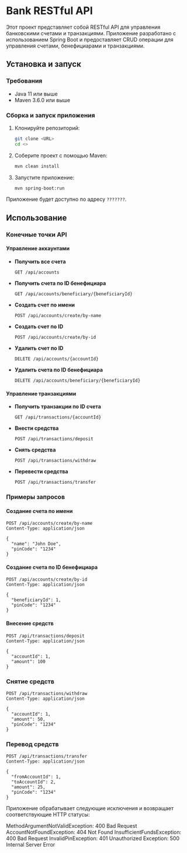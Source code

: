 # Bank RESTful API

Этот проект представляет собой RESTful API для управления банковскими счетами и транзакциями. Приложение разработано с использованием Spring Boot и предоставляет CRUD операции для управления счетами, бенефициарами и транзакциями.

## Установка и запуск

### Требования

- Java 11 или выше
- Maven 3.6.0 или выше

### Сборка и запуск приложения

1. Клонируйте репозиторий:
    ```sh
    git clone <URL>
    cd <>
    ```

2. Соберите проект с помощью Maven:
    ```sh
    mvn clean install
    ```

3. Запустите приложение:
    ```sh
    mvn spring-boot:run
    ```

Приложение будет доступно по адресу `???????`.

## Использование

### Конечные точки API

#### Управление аккаунтами

- **Получить все счета**
    ```http
    GET /api/accounts
    ```

- **Получить счета по ID бенефициара**
    ```http
    GET /api/accounts/beneficiary/{beneficiaryId}
    ```

- **Создать счет по имени**
    ```http
    POST /api/accounts/create/by-name
    ```

- **Создать счет по ID**
    ```http
    POST /api/accounts/create/by-id
    ```

- **Удалить счет по ID**
    ```http
    DELETE /api/accounts/{accountId}
    ```

- **Удалить счета по ID бенефициара**
    ```http
    DELETE /api/accounts/beneficiary/{beneficiaryId}
    ```

#### Управление транзакциями

- **Получить транзакции по ID счета**
    ```http
    GET /api/transactions/{accountId}
    ```

- **Внести средства**
    ```http
    POST /api/transactions/deposit
    ```

- **Снять средства**
    ```http
    POST /api/transactions/withdraw
    ```

- **Перевести средства**
    ```http
    POST /api/transactions/transfer
    ```

### Примеры запросов

#### Создание счета по имени

```http
POST /api/accounts/create/by-name
Content-Type: application/json

{
  "name": "John Doe",
  "pinCode": "1234"
}
```
#### Создание счета по ID бенефициара

```http 
POST /api/accounts/create/by-id
Content-Type: application/json

{
  "beneficiaryId": 1,
  "pinCode": "1234"
}
```
#### Внесение средств

```http 
POST /api/transactions/deposit
Content-Type: application/json

{
  "accountId": 1,
  "amount": 100
}
```

### Снятие средств
```http
POST /api/transactions/withdraw
Content-Type: application/json

{
  "accountId": 1,
  "amount": 50,
  "pinCode": "1234"
}
```
### Перевод средств
```http
POST /api/transactions/transfer
Content-Type: application/json

{
  "fromAccountId": 1,
  "toAccountId": 2,
  "amount": 25,
  "pinCode": "1234"
}
```

Приложение обрабатывает следующие исключения и возвращает соответствующие HTTP статусы:

MethodArgumentNotValidException: 400 Bad Request
AccountNotFoundException: 404 Not Found
InsufficientFundsException: 400 Bad Request
InvalidPinException: 401 Unauthorized
Exception: 500 Internal Server Error


